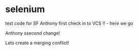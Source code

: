 # selenium
test code for SF
Anthony first check in to VCS !! - here we go

Anthony ssecond change!

Lets create a merging conflict!